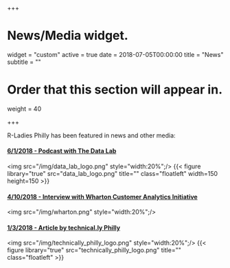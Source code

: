 +++
# News/Media widget.
widget = "custom"
active = true
date = 2018-07-05T00:00:00
title = "News"
subtitle = ""
# Order that this section will appear in.
weight = 40

+++

R-Ladies Philly has been featured in news and other media: 
#### [6/1/2018 - Podcast with The Data Lab](https://www.thedatalab.io/podcasts/2018/6/1/r-ladies-philly)
<img src="/img/data_lab_logo.png" style="width:20%";/>
{{< figure library="true" src="data_lab_logo.png" title="" class="floatleft" width=150 height=150 >}}

#### [4/10/2018 - Interview with Wharton Customer Analytics Initiative](http://wcai.wharton.upenn.edu/blog/r-ladies/)
<img src="/img/wharton.png" style="width:20%";/>


#### [1/3/2018 - Article by technical.ly  Philly](https://technical.ly/philly/2018/01/03/r-ladies-philly-meetup/)
<img src="/img/technically_philly_logo.png" style="width:20%";/>
{{< figure library="true" src="technically_philly_logo.png" title="" class="floatleft" >}}

